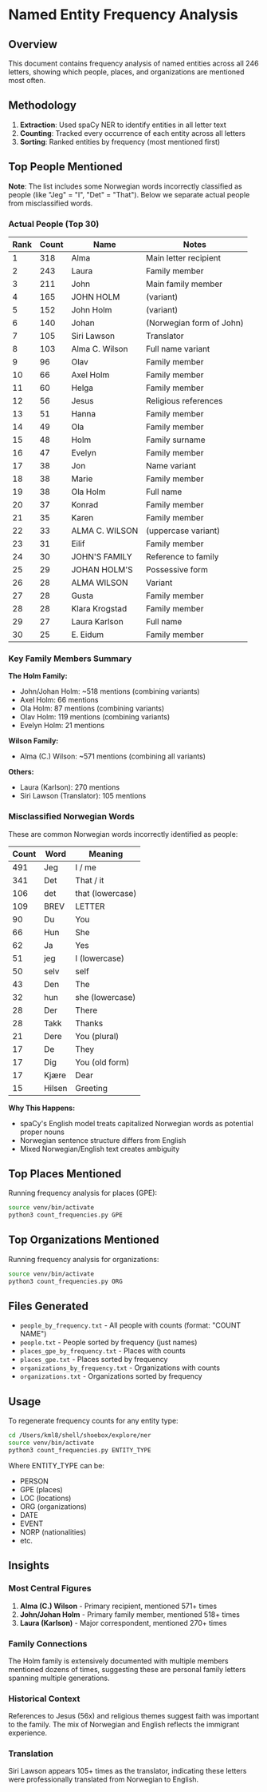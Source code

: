 # Named Entity Frequency Analysis

## Overview

This document contains frequency analysis of named entities across all 246 letters, showing which people, places, and organizations are mentioned most often.

## Methodology

1. **Extraction**: Used spaCy NER to identify entities in all letter text
2. **Counting**: Tracked every occurrence of each entity across all letters
3. **Sorting**: Ranked entities by frequency (most mentioned first)

## Top People Mentioned

**Note**: The list includes some Norwegian words incorrectly classified as people (like "Jeg" = "I", "Det" = "That"). Below we separate actual people from misclassified words.

### Actual People (Top 30)

| Rank | Count | Name | Notes |
|------|-------|------|-------|
| 1 | 318 | Alma | Main letter recipient |
| 2 | 243 | Laura | Family member |
| 3 | 211 | John | Main family member |
| 4 | 165 | JOHN HOLM | (variant) |
| 5 | 152 | John Holm | (variant) |
| 6 | 140 | Johan | (Norwegian form of John) |
| 7 | 105 | Siri Lawson | Translator |
| 8 | 103 | Alma C. Wilson | Full name variant |
| 9 | 96 | Olav | Family member |
| 10 | 66 | Axel Holm | Family member |
| 11 | 60 | Helga | Family member |
| 12 | 56 | Jesus | Religious references |
| 13 | 51 | Hanna | Family member |
| 14 | 49 | Ola | Family member |
| 15 | 48 | Holm | Family surname |
| 16 | 47 | Evelyn | Family member |
| 17 | 38 | Jon | Name variant |
| 18 | 38 | Marie | Family member |
| 19 | 38 | Ola Holm | Full name |
| 20 | 37 | Konrad | Family member |
| 21 | 35 | Karen | Family member |
| 22 | 33 | ALMA C. WILSON | (uppercase variant) |
| 23 | 31 | Eilif | Family member |
| 24 | 30 | JOHN'S FAMILY | Reference to family |
| 25 | 29 | JOHAN HOLM'S | Possessive form |
| 26 | 28 | ALMA WILSON | Variant |
| 27 | 28 | Gusta | Family member |
| 28 | 28 | Klara Krogstad | Family member |
| 29 | 27 | Laura Karlson | Full name |
| 30 | 25 | E. Eidum | Family member |

### Key Family Members Summary

**The Holm Family:**
- John/Johan Holm: ~518 mentions (combining variants)
- Axel Holm: 66 mentions
- Ola Holm: 87 mentions (combining variants)
- Olav Holm: 119 mentions (combining variants)
- Evelyn Holm: 21 mentions

**Wilson Family:**
- Alma (C.) Wilson: ~571 mentions (combining all variants)

**Others:**
- Laura (Karlson): 270 mentions
- Siri Lawson (Translator): 105 mentions

### Misclassified Norwegian Words

These are common Norwegian words incorrectly identified as people:

| Count | Word | Meaning |
|-------|------|---------|
| 491 | Jeg | I / me |
| 341 | Det | That / it |
| 106 | det | that (lowercase) |
| 109 | BREV | LETTER |
| 90 | Du | You |
| 66 | Hun | She |
| 62 | Ja | Yes |
| 51 | jeg | I (lowercase) |
| 50 | selv | self |
| 43 | Den | The |
| 32 | hun | she (lowercase) |
| 28 | Der | There |
| 28 | Takk | Thanks |
| 21 | Dere | You (plural) |
| 17 | De | They |
| 17 | Dig | You (old form) |
| 17 | Kjære | Dear |
| 15 | Hilsen | Greeting |

**Why This Happens:**
- spaCy's English model treats capitalized Norwegian words as potential proper nouns
- Norwegian sentence structure differs from English
- Mixed Norwegian/English text creates ambiguity

## Top Places Mentioned

Running frequency analysis for places (GPE):

```bash
source venv/bin/activate
python3 count_frequencies.py GPE
```

## Top Organizations Mentioned

Running frequency analysis for organizations:

```bash
source venv/bin/activate
python3 count_frequencies.py ORG
```

## Files Generated

- `people_by_frequency.txt` - All people with counts (format: "COUNT  NAME")
- `people.txt` - People sorted by frequency (just names)
- `places_gpe_by_frequency.txt` - Places with counts
- `places_gpe.txt` - Places sorted by frequency
- `organizations_by_frequency.txt` - Organizations with counts
- `organizations.txt` - Organizations sorted by frequency

## Usage

To regenerate frequency counts for any entity type:

```bash
cd /Users/kml8/shell/shoebox/explore/ner
source venv/bin/activate
python3 count_frequencies.py ENTITY_TYPE
```

Where ENTITY_TYPE can be:
- PERSON
- GPE (places)
- LOC (locations)
- ORG (organizations)
- DATE
- EVENT
- NORP (nationalities)
- etc.

## Insights

### Most Central Figures
1. **Alma (C.) Wilson** - Primary recipient, mentioned 571+ times
2. **John/Johan Holm** - Primary family member, mentioned 518+ times
3. **Laura (Karlson)** - Major correspondent, mentioned 270+ times

### Family Connections
The Holm family is extensively documented with multiple members mentioned dozens of times, suggesting these are personal family letters spanning multiple generations.

### Historical Context
References to Jesus (56x) and religious themes suggest faith was important to the family. The mix of Norwegian and English reflects the immigrant experience.

### Translation
Siri Lawson appears 105+ times as the translator, indicating these letters were professionally translated from Norwegian to English.
